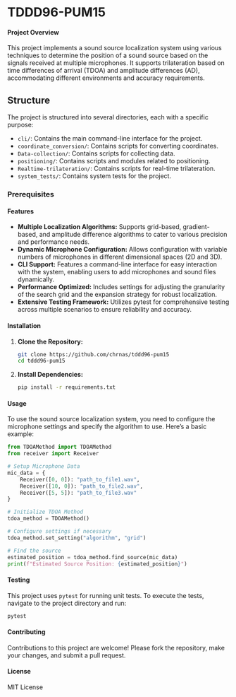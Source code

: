 # TDDD96-PUM15


#### Project Overview


This project implements a sound source localization system using various techniques to determine the position of a sound source based on the signals received at multiple microphones. It supports trilateration based on time differences of arrival (TDOA) and amplitude differences (AD), accommodating different environments and accuracy requirements.

## Structure

The project is structured into several directories, each with a specific purpose:

- `cli/`: Contains the main command-line interface for the project.
- `coordinate_conversion/`: Contains scripts for converting coordinates.
- `Data-collection/`: Contains scripts for collecting data.
- `positioning/`: Contains scripts and modules related to positioning.
- `Realtime-trilateration/`: Contains scripts for real-time trilateration.
- `system_tests/`: Contains system tests for the project.

### Prerequisites



#### Features
- **Multiple Localization Algorithms:** Supports grid-based, gradient-based, and amplitude difference algorithms to cater to various precision and performance needs.
- **Dynamic Microphone Configuration:** Allows configuration with variable numbers of microphones in different dimensional spaces (2D and 3D).
- **CLI Support:** Features a command-line interface for easy interaction with the system, enabling users to add microphones and sound files dynamically.
- **Performance Optimized:** Includes settings for adjusting the granularity of the search grid and the expansion strategy for robust localization.
- **Extensive Testing Framework:** Utilizes pytest for comprehensive testing across multiple scenarios to ensure reliability and accuracy.


#### Installation
1. **Clone the Repository:**
   ```bash
   git clone https://github.com/chrnas/tddd96-pum15
   cd tddd96-pum15
   ```
2. **Install Dependencies:**
   ```bash
   pip install -r requirements.txt
   ```

#### Usage
To use the sound source localization system, you need to configure the microphone settings and specify the algorithm to use. Here’s a basic example:

```python
from TDOAMethod import TDOAMethod
from receiver import Receiver

# Setup Microphone Data
mic_data = {
    Receiver([0, 0]): "path_to_file1.wav",
    Receiver([10, 0]): "path_to_file2.wav",
    Receiver([5, 5]): "path_to_file3.wav"
}

# Initialize TDOA Method
tdoa_method = TDOAMethod()

# Configure settings if necessary
tdoa_method.set_setting("algorithm", "grid")

# Find the source
estimated_position = tdoa_method.find_source(mic_data)
print(f"Estimated Source Position: {estimated_position}")
```

#### Testing
This project uses `pytest` for running unit tests. To execute the tests, navigate to the project directory and run:

```bash
pytest
```

#### Contributing
Contributions to this project are welcome! Please fork the repository, make your changes, and submit a pull request. 

#### License
MIT License 
